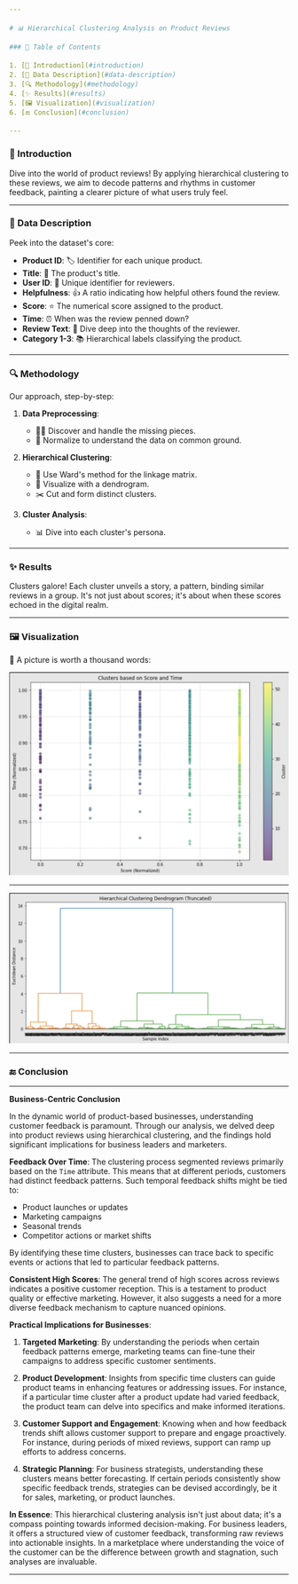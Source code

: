 ```yaml
---

# 📊 Hierarchical Clustering Analysis on Product Reviews

### 📌 Table of Contents

1. [🌟 Introduction](#introduction)
2. [📂 Data Description](#data-description)
3. [🔍 Methodology](#methodology)
4. [✨ Results](#results)
5. [🖼 Visualization](#visualization)
6. [🔚 Conclusion](#conclusion)

---
```


### 🌟 Introduction

Dive into the world of product reviews! By applying hierarchical clustering to these reviews, we aim to decode patterns and rhythms in customer feedback, painting a clearer picture of what users truly feel.

---

### 📂 Data Description

Peek into the dataset's core:

- **Product ID**: 🏷 Identifier for each unique product.
- **Title**: 📜 The product's title.
- **User ID**: 👤 Unique identifier for reviewers.
- **Helpfulness**: 👍 A ratio indicating how helpful others found the review.
- **Score**: ⭐ The numerical score assigned to the product.
- **Time**: ⏰ When was the review penned down?
- **Review Text**: 📝 Dive deep into the thoughts of the reviewer.
- **Category 1-3**: 📚 Hierarchical labels classifying the product.

---

### 🔍 Methodology

Our approach, step-by-step:

1. **Data Preprocessing**:
   - 🕵️‍♂️ Discover and handle the missing pieces.
   - 🔄 Normalize to understand the data on common ground.
   
2. **Hierarchical Clustering**:
   - 🧬 Use Ward's method for the linkage matrix.
   - 🌳 Visualize with a dendrogram.
   - ✂️ Cut and form distinct clusters.

3. **Cluster Analysis**:
   - 📊 Dive into each cluster's persona.

---

### ✨ Results

Clusters galore! Each cluster unveils a story, a pattern, binding similar reviews in a group. It's not just about scores; it's about when these scores echoed in the digital realm.

---

### 🖼 Visualization

🎨 A picture is worth a thousand words:

![image](IMAG/CLUST.png)

---

![image](IMAG/DANDO.png)



---

### 🔚 Conclusion
---

**Business-Centric Conclusion**

In the dynamic world of product-based businesses, understanding customer feedback is paramount. Through our analysis, we delved deep into product reviews using hierarchical clustering, and the findings hold significant implications for business leaders and marketers.

**Feedback Over Time**:
The clustering process segmented reviews primarily based on the `Time` attribute. This means that at different periods, customers had distinct feedback patterns. Such temporal feedback shifts might be tied to:
- Product launches or updates
- Marketing campaigns
- Seasonal trends
- Competitor actions or market shifts

By identifying these time clusters, businesses can trace back to specific events or actions that led to particular feedback patterns.

**Consistent High Scores**:
The general trend of high scores across reviews indicates a positive customer reception. This is a testament to product quality or effective marketing. However, it also suggests a need for a more diverse feedback mechanism to capture nuanced opinions.

**Practical Implications for Businesses**:
1. **Targeted Marketing**: By understanding the periods when certain feedback patterns emerge, marketing teams can fine-tune their campaigns to address specific customer sentiments.
   
2. **Product Development**: Insights from specific time clusters can guide product teams in enhancing features or addressing issues. For instance, if a particular time cluster after a product update had varied feedback, the product team can delve into specifics and make informed iterations.
   
3. **Customer Support and Engagement**: Knowing when and how feedback trends shift allows customer support to prepare and engage proactively. For instance, during periods of mixed reviews, support can ramp up efforts to address concerns.

4. **Strategic Planning**: For business strategists, understanding these clusters means better forecasting. If certain periods consistently show specific feedback trends, strategies can be devised accordingly, be it for sales, marketing, or product launches.

**In Essence**:
This hierarchical clustering analysis isn't just about data; it's a compass pointing towards informed decision-making. For business leaders, it offers a structured view of customer feedback, transforming raw reviews into actionable insights. In a marketplace where understanding the voice of the customer can be the difference between growth and stagnation, such analyses are invaluable.

---

